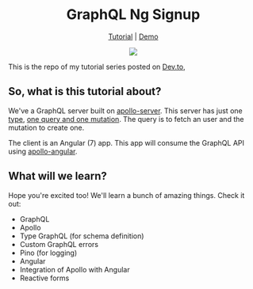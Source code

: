<h1 align="center">GraphQL Ng Signup</h1>

<p align="center">
  <a href="https://dev.to/gugadev/">Tutorial</a>
  |
  <a href="#">Demo</a>
</p>

<p align="center">
  <img src="https://g00glen00b.be/wp-content/uploads/2018/05/nodejs-apollo-graphql.png">
</p>

This is the repo of my tutorial series posted on [Dev.to](https://dev.to),

## So, what is this tutorial about?

We've a GraphQL server built on [apollo-server](https://github.com/apollographql/apollo-server). This server has just one [type](https://github.com/gugadev/graphql-ng-signup/tree/master/back/src/users/user.type.ts), [one query and one mutation](https://github.com/gugadev/graphql-ng-signup/tree/master/back/src/users/user.resolver.ts). The query is to fetch an user and the mutation to create one.

The client is an Angular (7) app. This app will consume the GraphQL API using [apollo-angular](https://github.com/apollographql/apollo-angular).

## What will we learn?

Hope you're excited too! We'll learn a bunch of amazing things. Check it out:

- GraphQL
- Apollo
- Type GraphQL (for schema definition)
- Custom GraphQL errors
- Pino (for logging)
- Angular
- Integration of Apollo with Angular
- Reactive forms
